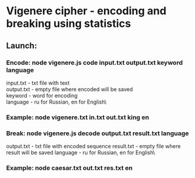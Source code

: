 # Vigenere cipher - encoding and breaking using statistics
## Launch:
### Encode: node vigenere.js code input.txt output.txt keyword language
input.txt - txt file with text\
output.txt - empty file where encoded will be saved\
keyword - word for encoding\
language - ru for Russian, en for English\
### Example: node vigenere.txt in.txt out.txt king en
### Break: node vigenere.js decode output.txt result.txt language
output.txt - txt file with encoded sequence
result.txt - empty file where result will be saved
language - ru for Russian, en for English\
### Example: node caesar.txt out.txt res.txt en
